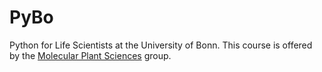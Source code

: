 # PyBo
Python for Life Scientists at the University of Bonn. This course is offered by the [Molecular Plant Sciences](https://www.mps.uni-bonn.de) group.
